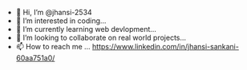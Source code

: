 - 👋 Hi, I’m @jhansi-2534
- 👀 I’m interested in coding...
- 🌱 I’m currently learning web devlopment...
- 💞️ I’m looking to collaborate on real world projects...
- 📫 How to reach me ...  https://www.linkedin.com/in/jhansi-sankani-60aa751a0/

<!---
jhansi-2534/jhansi-2534 is a ✨ special ✨ repository because its `README.md` (this file) appears on your GitHub profile.
You can click the Preview link to take a look at your changes.
--->
